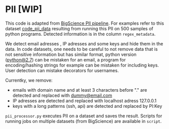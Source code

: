 # PII [WIP]

This code is adapted from [BigScience PII pipeline](https://github.com/bigscience-workshop/data-preparation/tree/main/preprocessing/training/02_pii). For examples refer to this dataset [code_pii_data](https://huggingface.co/datasets/loubnabnl/code_pii_data) resulting from running this PII on 500 samples of python programs. Detected information is in the column `regex_metadata`.

We detect email adresses , IP adresses and some keys and hide them in the data. In code datasets, one needs to be careful to not remove data that is not sensitive information but has similar format, python version (python@2.7) can be mistaken for an email, a program for encoding/hashing strings for example can be mistaken for including keys. User detection can mistake decorators for usernames.

Currentky, we remove: 
* emails with domain name and at least 3 characters before "." are detected and replaced with dummy@email.com
* IP adresses are detected and replaced with localhost adress 127.0.0.1
* keys with a long patterns (ssh, api) are detected and replaced by PI:Key

`pii_processor.py` executes PII on a dataset and saves the result. Scripts for running jobs on multiple datasets (from BigScience) are available in `script`.
